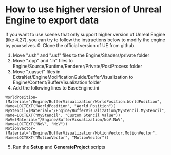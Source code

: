 # How to use higher version of Unreal Engine to export data

If you want to use scenes that only support higher version of Unreal Engine (like 4.27), you can try to follow the instructions below to modify the engine by yourselves.
0. Clone the official version of UE from github.
1. Move ".ush" and ".usf" files to the Engine/Shaders/private folder
2. Move ".cpp" and ".h" files to Engine/Source/Runtime/Renderer/Private/PostProcess folder
3. Move ".uasset" files in ExtraNet/EngineModificationGuide/BufferVisualization to Engine/Content/BufferVisualization folder
4. Add the following lines to BaseEngine.ini
```
WorldPosition=(Material="/Engine/BufferVisualization/WorldPosition.WorldPosition", Name=LOCTEXT("WorldPosition", "World Position"))
MyStencil=(Material="/Engine/BufferVisualization/MyStencil.MyStencil", Name=LOCTEXT("MyStencil", "Custom Stencil Value"))
NoV=(Material="/Engine/BufferVisualization/NoV.NoV", Name=LOCTEXT("NoV", "NoV"))
MotionVector=(Material="/Engine/BufferVisualization/MotionVector.MotionVector", Name=LOCTEXT("MotionVector", "MotionVector"))
```
5. Run the **Setup** and **GenerateProject** scripts
